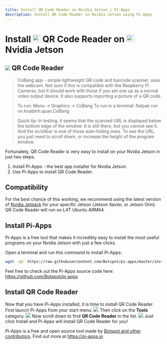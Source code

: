 ```yaml
---
title: Install QR Code Reader on Nvidia Jetson | Pi-Apps
description: Install QR Code Reader on Nvidia Jetson using Pi-Apps
---
```

<div class="simple-install-content content">

# Install <img src="/img/app-icons/QR Code Reader/icon-64.png" height=24> QR Code Reader on <img src=/img/other-icons/nvidia-icon.svg height=24> Nvidia Jetson

## <img src="/img/app-icons/QR Code Reader/icon-64.png"> QR Code Reader
> CoBang app - simple lightweight QR code and barcode scanner, uses the webcam.
> Not sure if this is compatible with the Raspberry Pi Cameras, but it should work with those if you set one up as a normal video output device.
> It also supports importing a picture of a QR code.
> 
> To run: Menu -> Graphics -> CoBang
> To run in a terminal: flatpak run vn.hoabinh.quan.CoBang
> 
> Quick tip: In testing, it seems that the scanned URL is displayed below the bottom edge of the window. It is still there, but you cannot see it. And the scrollbar is one of those auto-hiding ones. To see the URL, you just need to scroll down, or increase the height of the program window.

Fortunately, QR Code Reader is very easy to install on your Nvidia Jetson in just two steps.
1. Install Pi-Apps - the best app installer for Nvidia Jetson.
2. Use Pi-Apps to install QR Code Reader.
</div>
<div class="simple-install-content content">

## Compatibility
For the best chance of this working, we recommend using the latest version of [Nvidia Jetpack](https://developer.nvidia.com/embedded/jetpack-archive) for your specific Jetson (Jetson Xavier, or Jetson Orin).
QR Code Reader will run on L4T Ubuntu ARM64.
</div>
<div class="simple-install-content content">

## Install Pi-Apps

Pi-Apps is a free tool that makes it incredibly easy to install the most useful programs on your Nvidia Jetson with just a few clicks.

Open a terminal and run this command to install Pi-Apps:
```bash
wget -qO- https://raw.githubusercontent.com/Botspot/pi-apps/master/install | bash
```
Feel free to check out the Pi-Apps source code here: https://github.com/Botspot/pi-apps
</div>
<div class="simple-install-content content">

## Install QR Code Reader

Now that you have Pi-Apps installed, it is time to install QR Code Reader.
First launch Pi-Apps from your start menu:
<img src="/img/start-menu.png">
Then click on the <b>Tools</b> category.
<img src="/img/category-selections/Tools.png">
Now scroll down to find <b>QR Code Reader</b> in the list.
<img src="/img/app-icons/QR Code Reader/app-selection.png">
Just click Install and Pi-Apps will install QR Code Reader for you!
</div>
<div class="simple-install-content content">

Pi-Apps is a free and open source tool made by [Botspot and other contributors](/about/#contributors). Find out more at https://pi-apps.io
</div>
